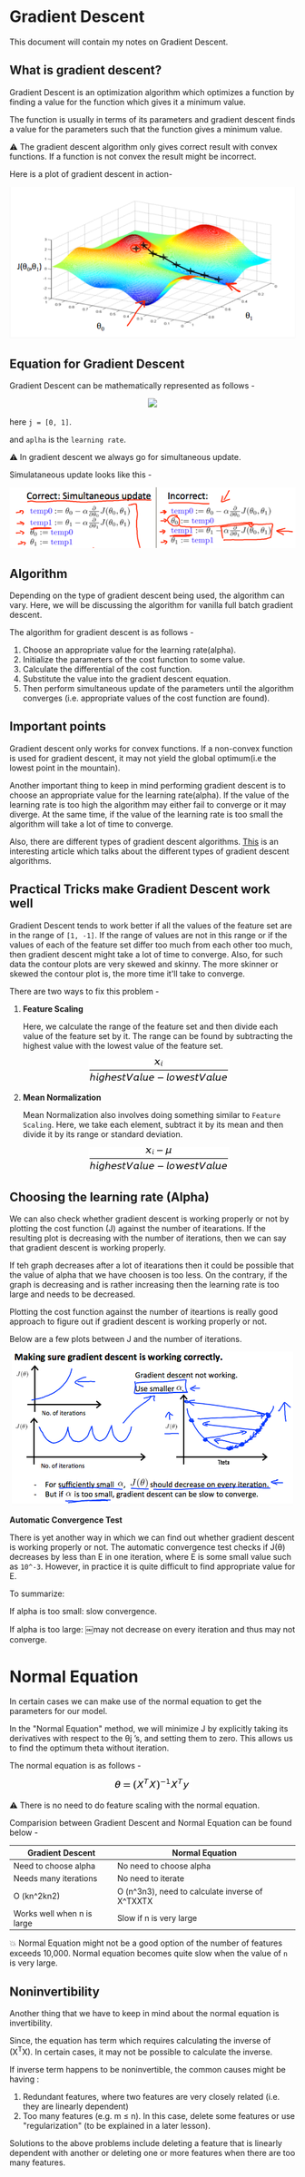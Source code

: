 # Gradient Descent

This document will contain my notes on Gradient Descent. 

## What is gradient descent?

Gradient Descent is an optimization algorithm which optimizes a function by finding a value for the function which gives it a minimum value. 

The function is usually in terms of its parameters and gradient descent finds a value for the parameters such that the function gives a minimum value. 

:warning: The gradient descent algorithm only gives correct result with convex functions. If a function is not convex the result might be incorrect. 

Here is a plot of gradient descent in action- 

<p align="center"><img src ="images/gradient-descent.png"/></p>

## Equation for Gradient Descent

Gradient Descent can be mathematically represented as follows - 

<p align="center"><img src ="images/equation.jpg"/></p>

here ```j = [0, 1]```. 

and ```aplha``` is the ```learning rate```.

:warning: In gradient descent we always go for simultaneous update. 

Simulataneous update looks like this - 

<p align="center"><img src ="images/simultaneous-update.png"/></p>

## Algorithm

Depending on the type of gradient descent being used, the algorithm can vary. Here, we will be discussing the algorithm for vanilla full batch gradient descent. 

The algorithm for gradient descent is as follows - 

1.  Choose an appropriate value for the learning rate(alpha).
1.  Initialize the parameters of the cost function to some value.
1.  Calculate the differential of the cost function.
1.  Substitute the value into the gradient descent equation. 
1.  Then perform simultaneous update of the parameters until the algorithm converges (i.e. appropriate values of the cost function are found).

## Important points

Gradient descent only works for convex functions. If a non-convex function is used for gradient descent, it may not yield the global optimum(i.e the lowest point in the mountain).  

Another important thing to keep in mind performing gradient descent is to choose an appropriate value for the learning rate(alpha). If the value of the learning rate is too high the algorithm may either fail to converge or it may diverge. At the same time, if the value of the learning rate is too small the algorithm will take a lot of time to converge.  

Also, there are different types of gradient descent algorithms. [This](https://www.analyticsvidhya.com/blog/2017/03/introduction-to-gradient-descent-algorithm-along-its-variants/) is an interesting article which talks about the different types of gradient descent algorithms. 

## Practical Tricks make Gradient Descent work well

Gradient Descent tends to work better if all the values of the feature set are in the range of ```[1, -1]```. If the range of values are not in this range or if the values of each of the feature set differ too much from each other too much, then gradient descent might take a lot of time to converge. Also, for such data the contour plots are very skewed and skinny. The more skinner or skewed the contour plot is, the more time it'll take to converge. 

There are two ways to fix this problem - 

1.  **Feature Scaling**

    Here, we calculate the range of the feature set and then divide each value of the feature set by it. The range can be found by subtracting the highest value with the lowest value of the feature set.  

    <p align="center"><img src ="images/feature-scaling.jpg"/></p>

1.  **Mean Normalization**

    Mean Normalization also involves doing something similar to ```Feature Scaling```. Here, we take each element, subtract it by its mean and then divide it by its range or standard deviation. 

    <p align="center"><img src ="images/mean-normalization.jpg"/></p>

## Choosing the learning rate (Alpha)

We can also check whether gradient descent is working properly or not by plotting the cost function (J) against the number of itearations. If the resulting plot is decreasing with the number of iterations, then we can say that gradient descent is working properly. 

If teh graph decreases after a lot of itearations then it could be possible that the value of alpha that we have choosen is too less. On the contrary, if the graph is decreasing and is rather increasing then the learning rate is too large and needs to be decreased. 

Plotting the cost function against the number of iteartions is really good approach to figure out if gradient descent is working properly or not. 

Below are a few plots between J and the number of iterations. 

<p align="center"><img src ="images/assess-gradient-descent.png"/></p>  

**Automatic Convergence Test**

There is yet another way in which we can find out whether gradient descent is working properly or not. The automatic convergence test checks if J(θ) decreases by less than E in one iteration, where E is some small value such as ```10^-3```. However, in practice it is quite difficult to find appropriate value for E. 

To summarize:

If alpha is too small: slow convergence.

If alpha is too large: ￼may not decrease on every iteration and thus may not converge.

# Normal Equation

In certain cases we can make use of the normal equation to get the parameters for our model. 

In the "Normal Equation" method, we will minimize J by explicitly taking its derivatives with respect to the θj ’s, and setting them to zero. This allows us to find the optimum theta without iteration. 

The normal equation is as follows - 

<p align="center"><img src ="images/normal-equation.jpg"/></p> 

:warning: There is no need to do feature scaling with the normal equation.

Comparision between Gradient Descent and Normal Equation can be found below - 

| Gradient Descent           | Normal Equation                                 |
|----------------------------|-------------------------------------------------|
| Need to choose alpha       | No need to choose alpha                         |
| Needs many iterations      | No need to iterate                              |
| O (kn^2kn2)                | O (n^3n3), need to calculate inverse of X^TXXTX |
| Works well when n is large | Slow if n is very large                         |

:boom: Normal Equation might not be a good option of the number of features exceeds 10,000. Normal equation becomes quite slow when the value of ```n``` is very large.

## Noninvertibility

Another thing that we have to keep in mind about the normal equation is invertibility. 

Since, the equation has term which requires calculating the inverse of (X<sup>T</sup>X). In certain cases, it may not be possible to calculate the inverse. 

If inverse term happens to be noninvertible, the common causes might be having :

1.  Redundant features, where two features are very closely related (i.e. they are linearly dependent)
1.  Too many features (e.g. m ≤ n). In this case, delete some features or use "regularization" (to be explained in a later lesson).

Solutions to the above problems include deleting a feature that is linearly dependent with another or deleting one or more features when there are too many features.
